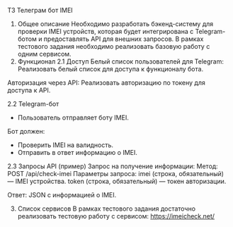 ТЗ Телеграм бот IMEI

1. Общее описание
Необходимо разработать бэкенд-систему для проверки IMEI устройств, которая будет интегрирована с Telegram-ботом и предоставлять API для внешних запросов. В рамках тестового задания необходимо реализовать базовую работу с одним сервисом.
2. Функционал
2.1 Доступ
Белый список пользователей для Telegram:
Реализовать белый список для доступа к функционалу бота.

Авторизация через API:
Реализовать авторизацию по токену для доступа к API.

2.2 Telegram-бот
- Пользователь отправляет боту IMEI.

Бот должен:
- Проверить IMEI на валидность.
- Отправить в ответ информацию о IMEI.

2.3 Запросы API (пример)
Запрос на получение информации:
Метод: POST /api/check-imei
Параметры запроса:
imei (строка, обязательный) — IMEI устройства.
token (строка, обязательный) — токен авторизации.

Ответ:
JSON с информацией о IMEI.

3. Список сервисов
В рамках тестового задания достаточно реализовать тестовую работу с сервисом:
https://imeicheck.net/